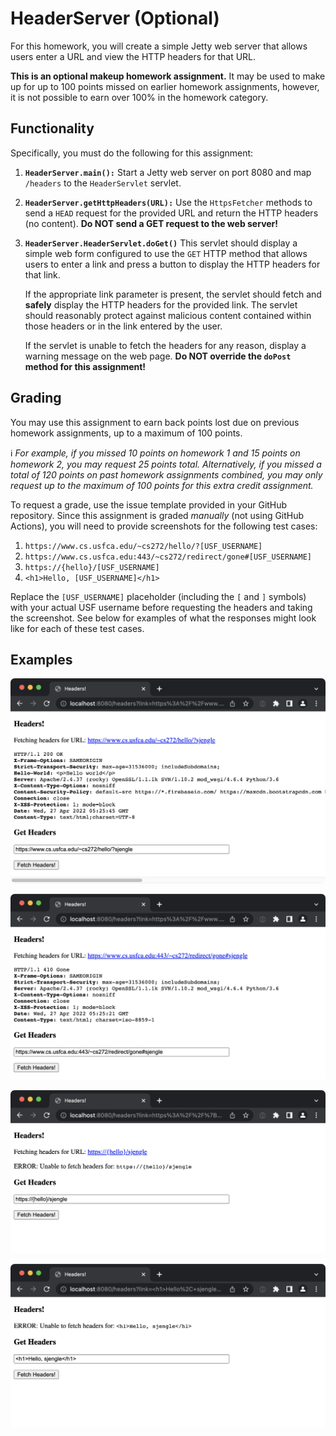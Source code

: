 HeaderServer (Optional)
=================================================

For this homework, you will create a simple Jetty web server that allows users enter a URL and view the HTTP headers for that URL.

**This is an optional makeup homework assignment.** It may be used to make up for up to 100 points missed on earlier homework assignments, however, it is not possible to earn over 100% in the homework category.

## Functionality

Specifically, you must do the following for this assignment:

  1. **`HeaderServer.main():`** Start a Jetty web server on port 8080 and map `/headers` to the `HeaderServlet` servlet.

  1. **`HeaderServer.getHttpHeaders(URL):`** Use the `HttpsFetcher` methods to send a `HEAD` request for the provided URL and return the HTTP headers (no content). **Do NOT send a GET request to the web server!**

  1. **`HeaderServer.HeaderServlet.doGet()`** This servlet should display a simple web form configured to use the `GET` HTTP method that allows users to enter a link and press a button to display the HTTP headers for that link.

      If the appropriate link parameter is present, the servlet should fetch and **safely** display the HTTP headers for the provided link. The servlet should reasonably protect against malicious content contained within those headers or in the link entered by the user.

      If the servlet is unable to fetch the headers for any reason, display a warning message on the web page. **Do NOT override the `doPost` method for this assignment!**
## Grading 

You may use this assignment to earn back points lost due on previous homework assignments, up to a maximum of 100 points. 

:information_source: *For example, if you missed 10 points on homework 1 and 15 points on homework 2, you may request 25 points total. Alternatively, if you missed a total of 120 points on past homework assignments combined, you may only request up to the maximum of 100 points for this extra credit assignment.*

To request a grade, use the issue template provided in your GitHub repository. Since this assignment is graded *manually* (not using GitHub Actions), you will need to provide screenshots for the following test cases:

  1. `https://www.cs.usfca.edu/~cs272/hello/?[USF_USERNAME]`
  2. `https://www.cs.usfca.edu:443/~cs272/redirect/gone#[USF_USERNAME]`
  3. `https://{hello}/[USF_USERNAME]`
  4. `<h1>Hello, [USF_USERNAME]</h1>`

Replace the `[USF_USERNAME]` placeholder (including the `[` and `]` symbols) with your actual USF username before requesting the headers and taking the screenshot. See below for examples of what the responses might look like for each of these test cases.

## Examples

![valid](images/valid1.png)

![valid](images/valid2.png)

![invalid](images/invalid1.png)

![invalid](images/invalid2.png)
